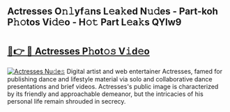 ## Actresses O𝚗𝚕yf𝚊ns L𝚎a𝚔ed N𝚞𝚍es - Part-koh P𝚑𝚘tos Vi𝚍𝚎o - H𝚘𝚝 Part L𝚎a𝚔s QYlw9

# <h2><a href="http://kfd8i5.oniu.top/?m=Actresses">🔗👉 🔴 Actresses P𝚑ot𝚘𝚜 V𝚒d𝚎o</a></h2>

[![Actresses Nu𝚍e𝚜](https://i.imgur.com/0qMVB7G.gif)](http://kfd8i5.oniu.top/?m=Actresses)
Digital artist and web entertainer Actresses, famed for publishing dance and lifestyle material via solo and collaborative dance presentations and brief videos. Actresses's public image is characterized by its friendly and approachable demeanor, but the intricacies of his personal life remain shrouded in secrecy.  
